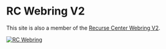 # RC Webring V2

This site is also a member of the [Recurse Center Webring V2](https://webring.recurse.com).

[![RC Webring](/rc-webring.gif)](https://webring.recurse.com)